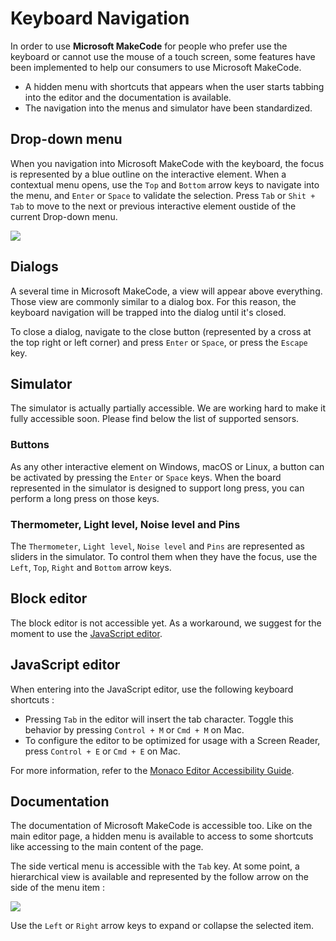 # Keyboard Navigation

In order to use **Microsoft MakeCode** for people who prefer use the keyboard or cannot use the mouse of a touch screen, some features have been implemented to help our consumers to use Microsoft MakeCode.

* A hidden menu with shortcuts that appears when the user starts tabbing into the editor and the documentation is available.
* The navigation into the menus and simulator have been standardized.

## Drop-down menu

When you navigation into Microsoft MakeCode with the keyboard, the focus is represented by a blue outline on the interactive element. When a contextual menu opens, use the ``Top`` and ``Bottom`` arrow keys to navigate into the menu, and ``Enter`` or ``Space`` to validate the selection. Press ``Tab`` or ``Shit + Tab`` to move to the next or previous interactive element oustide of the current Drop-down menu.

![](/static/images/accessibility-context-menu.png)

## Dialogs

A several time in Microsoft MakeCode, a view will appear above everything. Those view are commonly similar to a dialog box. For this reason, the keyboard navigation will be trapped into the dialog until it's closed.

To close a dialog, navigate to the close button (represented by a cross at the top right or left corner) and press ``Enter`` or ``Space``, or press the ``Escape`` key.

## Simulator

The simulator is actually partially accessible. We are working hard to make it fully accessible soon.
Please find below the list of supported sensors.

### Buttons

As any other interactive element on Windows, macOS or Linux, a button can be activated by pressing the ``Enter`` or ``Space`` keys.
When the board represented in the simulator is designed to support long press, you can perform a long press on those keys.

### Thermometer, Light level, Noise level and Pins

The ``Thermometer``, ``Light level``, ``Noise level`` and ``Pins`` are represented as sliders in the simulator. To control them when they have the focus, use the ``Left``, ``Top``, ``Right`` and ``Bottom`` arrow keys. 

## Block editor

The block editor is not accessible yet. As a workaround, we suggest for the moment to use the [JavaScript editor](#javascript-editor).

## JavaScript editor

When entering into the JavaScript editor, use the following keyboard shortcuts :

* Pressing ``Tab`` in the editor will insert the tab character. Toggle this behavior by pressing ``Control + M`` or ``Cmd + M`` on Mac.
* To configure the editor to be optimized for usage with a Screen Reader, press ``Control + E`` or ``Cmd + E`` on Mac.

For more information, refer to the [Monaco Editor Accessibility Guide](https://github.com/Microsoft/monaco-editor/wiki/Monaco-Editor-Accessibility-Guide).

## Documentation

The documentation of Microsoft MakeCode is accessible too. Like on the main editor page, a hidden menu is available to access to some shortcuts like accessing to the main content of the page.

The side vertical menu is accessible with the ``Tab`` key.
At some point, a hierarchical view is available and represented by the follow arrow on the side of the menu item :

![](/static/images/accessibility-documentation-treeview.png)

Use the ``Left`` or ``Right`` arrow keys to expand or collapse the selected item.